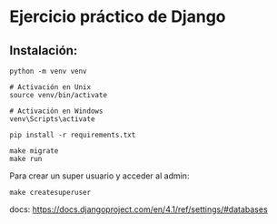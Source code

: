 # Ejercicio práctico de Django

## Instalación:

```
python -m venv venv

# Activación en Unix
source venv/bin/activate

# Activación en Windows
venv\Scripts\activate

pip install -r requirements.txt

make migrate
make run
```

Para crear un super usuario y acceder al admin:

```
make createsuperuser
```

docs: https://docs.djangoproject.com/en/4.1/ref/settings/#databases

